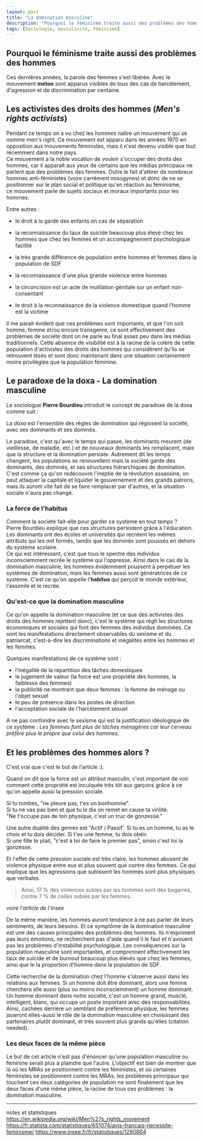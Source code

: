 ```yaml
---
layout: post
title: "La domination masculine"
description: "Pourquoi le féminisme traite aussi des problèmes des hommes"
tags: [Sociologie, masculinité, féminisme]
---
```


## Pourquoi le féminisme traite aussi des problèmes des hommes

Ces dernières années, la parole des femmes s'est libérée. 
Avec le mouvement **metoo** sont apparus visibles de tous des cas de harcèlement, d'agression et de 
discrimination par centaine. 

## Les activistes des droits des hommes (*Men's rights activists*)

Pendant ce temps on a vu chez les hommes naître un mouvement qui se nomme men's right. Ce 
mouvement est apparu dans les années 1970 en opposition aux mouvements féministes, 
mais il n'est devenu visible que tout récemment dans notre pays.  
Ce mouvement a la noble vocation de vouloir s'occuper des droits des hommes, car il apparaît
aux yeux de certains que les médias principaux ne parlent que des problèmes des femmes. 
Outre le fait d'attirer de nombreux hommes anti-féministes (voire carrément misogynes) et donc
de ne se positionner sur le plan social et politique qu'en réaction au féminisme,  
ce mouvement parle de sujets sociaux et moraux importants pour les hommes. 

Entre autres :
 
* le droit à la garde des enfants en cas de séparation

* la reconnaissance du taux de suicide beaucoup plus élevé chez les hommes que 
chez les femmes et un accompagnement psychologique facilité 

* la très grande différence de population entre hommes et femmes dans la population de SDF

* la reconnaissance d'une plus grande violence entre hommes

* la circoncision est un acte de mutilation génitale sur un enfant non-consentant

* le droit à la reconnaissance de la violence domestique quand l'homme est la victime


Il me parait évident que ces problèmes sont importants, et que l'on soit homme, femme 
et/ou encore transgenre, ce sont effectivement des problèmes de société dont on ne parle 
au final assez peu dans les médias traditionnels. Cette absence de visibilité est à la
racine de la colère de cette population d'activistes des droits des hommes qui considèrent
qu'ils se retrouvent lésés et sont donc maintenant dans une situation certainement moins 
privilégiée que la population féminine.

## Le paradoxe de la doxa - La domination masculine

Le sociologue **Pierre Bourdieu** introduit le concept de paradoxe de la doxa comme suit :

La *doxa* est l'ensemble des règles de domination qui régissent la société, 
avec ses dominants et ses dominés.
 
Le paradoxe, c'est qu'avec le temps qui passe, les dominants 
meurent (de vieillesse, de maladie, etc.) et de nouveaux dominants les remplacent, mais 
que la structure et la domination persiste. Autrement dit les temps changent, les populations 
se renouvellent mais la société garde des dominants, des dominés,
et ses structures hiérarchiques de domination.    
C'est comme ça qu'on redécouvre l'ineptie de la révolution assassine, on peut attaquer la capitale et 
liquider le gouvernement et des grands patrons, mais ils auront vite fait de se faire 
remplacer par d'autres, et la situation sociale n'aura pas changé.    

### La force de l'habitus

Comment la société fait-elle pour garder ce système en tout temps ?         
Pierre Bourdieu explique que ces structures persistent grâce à l'éducation. 
Les dominants ont des écoles et universités qui recréent les mêmes attributs qui les ont formés,
tandis que les dominés sont poussés en dehors du système scolaire.   
Ce qui est intéressant, c'est que tous le spectre des individus inconsciemment recrée 
le système qui l'oppresse. Ainsi dans le cas de la domination masculine, les hommes évidemment
poussent à perpétuer les systèmes de domination, mais les femmes aussi sont génératrices 
de ce système. C'est ce qu'on appelle l'**habitus** qui perçoit le monde extérieur, l'assimile
et le recrée.    

### Qu'est-ce que la domination masculine

Ce qu'on appelle la domination masculine (et ce que des activistes des droits des hommes 
rejettent donc), c'est le système qui régit les structures économiques et sociales qui 
font des femmes des individus dominées. Ce sont les manifestations directement observables 
du sexisme et du patriarcat, c'est-à-dire les discriminations et inégalités entre les 
hommes et les femmes.       

Quelques manifestations de ce système sont :

* l'inégalité de la répartition des tâches domestiques
* le jugement de valeur (la force est une propriété des hommes, la faiblesse des femmes)
* la publicité ne montrant que deux femmes : la femme de ménage ou l'objet sexuel
* le peu de présence dans les postes de direction
* l'acceptation sociale de l'harcèlement sexuel 

A ne pas confondre avec le sexisme qui est la justification idéologique de ce système : 
*Les femmes font plus de tâches ménagères car leur cerveau préfère plus le propre que celui
des hommes*.

## Et les problèmes des hommes alors ?

C'est vrai que c'est le but de l'article :).

Quand on dit que la force est un attribut masculin, c'est important de voir comment
cette propriété est inculquée très tôt aux garçons grâce à ce qu'on appelle aussi la 
pression sociale.
    
Si tu tombes, "ne pleure pas, t'es un bonhomme".                   
Si tu ne vas pas bien et que tu le dis on remet en cause ta virilité.             
"Ne t'occupe pas de ton physique, c'est un truc de gonzesse."         

Une autre dualité des genres est "Actif / Passif'. Si tu es un homme, tu as le choix et 
tu dois décider. Si t'es une femme, tu dois obéir.        
Si une fille te plait, "c'est à toi de faire le premier pas", sinon c'est toi la gonzesse. 

Et l'effet de cette pression sociale est très claire, les hommes abusent de violence 
physique entre eux et plus souvent que contre des femmes. Ce qui explique que les agressions
que subissent les hommes sont plus physiques que verbales. 

> Ainsi, 17 % des violences subies par les hommes sont des bagarres, contre 7 % de celles subies par les femmes.
 
*voire l'article de l'insee*

De la même manière, les hommes auront tendance à ne pas parler de leurs sentiments, de leurs besoins. 
Et ce symptôme de la domination masculine est une des causes principales des problèmes des 
hommes. Ils n'expriment pas leurs émotions, ne recherchent pas d'aide quand il le faut 
et n'avouent pas les problèmes d'instabilité psychologique. Les conséquences sur la population 
masculine sont importantes, et comprennent effectivement les taux de suicide et 
de burnout beaucoup plus élevés que chez les femmes, ainsi que le la proportion d'homme
dans la population de SDF.

Cette recherche de la domination chez l'homme s'observe aussi dans les relations aux femmes. 
Si un homme doit être dominant, alors une femme cherchera elle aussi (plus ou moins inconsciemment) un homme dominant.      
Un homme dominant dans notre société, c'est un homme grand, musclé, intelligent, blanc, qui occupe un poste
important avec des responsabilités. Ainsi, cachées derrière un semblant de préférence physique,
les femmes joueront elles-aussi le rôle de la domination masculine en choisissant des 
partenaires plutôt dominant, et très souvent plus grands qu'elles (citation needed). 


### Les deux faces de la même pièce

Le but de cet article n'est pas d'énoncer qu'une population masculine ou féminine serait plus à 
plaindre que l'autre. L'objectif est bien de montrer que là où les MRAs se positionnent
contre les féministes, et où certaines féministes se positionnent contre les MRAs, les 
problèmes principaux qui touchent ces deux catégories de population ne sont finalement que
les deux faces d'une même pièce, la racine de tous ces problèmes : la domination masculine.


 


-----
notes et statistiques
https://en.wikipedia.org/wiki/Men%27s_rights_movement
https://fr.statista.com/statistiques/651074/avis-francais-necessite-feminisme/
https://www.insee.fr/fr/statistiques/1280864

